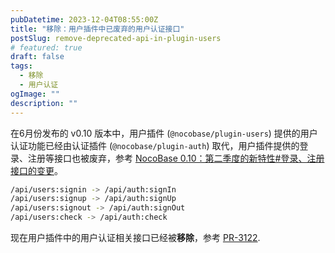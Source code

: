 ```yaml
---
pubDatetime: 2023-12-04T08:55:00Z
title: "移除：用户插件中已废弃的用户认证接口"
postSlug: remove-deprecated-api-in-plugin-users 
# featured: true
draft: false
tags:
  - 移除
  - 用户认证
ogImage: ""
description: ""
---
```


在6月份发布的 v0.10 版本中，用户插件 (`@nocobase/plugin-users`) 提供的用户认证功能已经由认证插件 (`@nocobase/plugin-auth`) 取代，用户插件提供的登录、注册等接口也被废弃，参考 [NocoBase 0.10：第二季度的新特性#登录、注册接口的变更](/posts/release-v010#登录注册接口的变更)。

```bash
/api/users:signin -> /api/auth:signIn
/api/users:signup -> /api/auth:signUp
/api/users:signout -> /api/auth:signOut
/api/users:check -> /api/auth:check
```

现在用户插件中的用户认证相关接口已经被**移除**，参考 <a href="https://github.com/nocobase/nocobase/pull/3122" target="_blank">PR-3122</a>.
